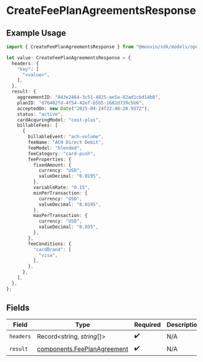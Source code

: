 # CreateFeePlanAgreementsResponse

## Example Usage

```typescript
import { CreateFeePlanAgreementsResponse } from "@moovio/sdk/models/operations";

let value: CreateFeePlanAgreementsResponse = {
  headers: {
    "key": [
      "<value>",
    ],
  },
  result: {
    aggreementID: "843e2464-3c51-4825-ae5a-82ad1cbd14b0",
    planID: "d76402fd-4f54-42ef-b5b5-1681d739c5b6",
    acceptedOn: new Date("2025-04-24T22:48:28.937Z"),
    status: "active",
    cardAcquringModel: "cost-plus",
    billableFees: [
      {
        billableEvent: "ach-volume",
        feeName: "ACH Direct Debit",
        feeModel: "blended",
        feeCategory: "card-push",
        feeProperties: {
          fixedAmount: {
            currency: "USD",
            valueDecimal: "0.0195",
          },
          variableRate: "0.15",
          minPerTransaction: {
            currency: "USD",
            valueDecimal: "0.0195",
          },
          maxPerTransaction: {
            currency: "USD",
            valueDecimal: "0.035",
          },
        },
        feeConditions: {
          "cardBrand": [
            "visa",
          ],
        },
      },
    ],
  },
};
```

## Fields

| Field                                                                      | Type                                                                       | Required                                                                   | Description                                                                |
| -------------------------------------------------------------------------- | -------------------------------------------------------------------------- | -------------------------------------------------------------------------- | -------------------------------------------------------------------------- |
| `headers`                                                                  | Record<string, *string*[]>                                                 | :heavy_check_mark:                                                         | N/A                                                                        |
| `result`                                                                   | [components.FeePlanAgreement](../../models/components/feeplanagreement.md) | :heavy_check_mark:                                                         | N/A                                                                        |